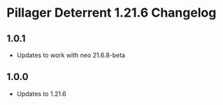 # Pillager Deterrent 1.21.6 Changelog
## 1.0.1
- Updates to work with neo 21.6.8-beta

## 1.0.0
- Updates to 1.21.6